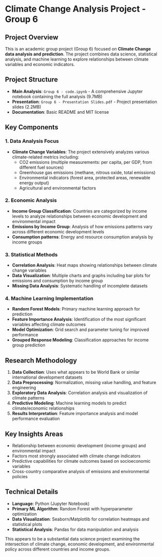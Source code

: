 # Climate Change Analysis Project - Group 6

## Project Overview

This is an academic group project (Group 6) focused on **Climate Change data analysis and prediction**. The project combines data science, statistical analysis, and machine learning to explore relationships between climate variables and economic indicators.

## Project Structure

- **Main Analysis**: `Group 6 - code.ipynb` - A comprehensive Jupyter notebook containing the full analysis (9.7MB)
- **Presentation**: `Group 6 - Presentation Slides.pdf` - Project presentation slides (2.2MB)
- **Documentation**: Basic README and MIT license

## Key Components

### 1. Data Analysis Focus
- **Climate Change Variables**: The project extensively analyzes various climate-related metrics including:
  - CO2 emissions (multiple measurements: per capita, per GDP, from different fuel sources)
  - Greenhouse gas emissions (methane, nitrous oxide, total emissions)
  - Environmental indicators (forest area, protected areas, renewable energy output)
  - Agricultural and environmental factors

### 2. Economic Analysis
- **Income Group Classification**: Countries are categorized by income levels to analyze relationships between economic development and environmental impact
- **Emissions by Income Group**: Analysis of how emissions patterns vary across different economic development levels
- **Consumption patterns**: Energy and resource consumption analysis by income groups

### 3. Statistical Methods
- **Correlation Analysis**: Heat maps showing relationships between climate change variables
- **Data Visualization**: Multiple charts and graphs including bar plots for emissions and consumption by income group
- **Missing Data Analysis**: Systematic handling of incomplete datasets

### 4. Machine Learning Implementation
- **Random Forest Models**: Primary machine learning approach for prediction
- **Feature Importance Analysis**: Identification of the most significant variables affecting climate outcomes
- **Model Optimization**: Grid search and parameter tuning for improved performance
- **Grouped Response Modeling**: Classification approaches for income group prediction

## Research Methodology

1. **Data Collection**: Uses what appears to be World Bank or similar international development datasets
2. **Data Preprocessing**: Normalization, missing value handling, and feature engineering
3. **Exploratory Data Analysis**: Correlation analysis and visualization of climate patterns
4. **Predictive Modeling**: Machine learning models to predict climate/economic relationships
5. **Results Interpretation**: Feature importance analysis and model performance evaluation

## Key Insights Areas

- Relationship between economic development (income groups) and environmental impact
- Factors most strongly associated with climate change indicators
- Predictive capabilities for climate outcomes based on socioeconomic variables
- Cross-country comparative analysis of emissions and environmental policies

## Technical Details

- **Language**: Python (Jupyter Notebook)
- **Primary ML Algorithm**: Random Forest with hyperparameter optimization
- **Data Visualization**: Seaborn/Matplotlib for correlation heatmaps and statistical plots
- **Statistical Analysis**: Pandas for data manipulation and analysis

This appears to be a substantial data science project examining the intersection of climate change, economic development, and environmental policy across different countries and income groups.